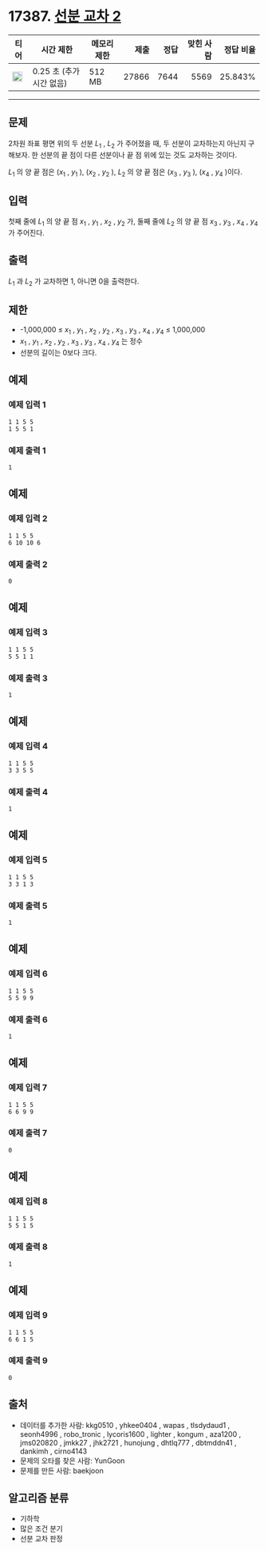# 17387. [선분 교차 2](https://www.acmicpc.net/problem/17387)

| 티어                                                                  | 시간 제한                | 메모리 제한 |  제출 | 정답 | 맞힌 사람 | 정답 비율 |
| --------------------------------------------------------------------- | ------------------------ | ----------- | ----: | ---: | --------: | --------: |
| <img src="https://static.solved.ac/tier_small/14.svg" width="20px" /> | 0.25 초 (추가 시간 없음) | 512 MB      | 27866 | 7644 |      5569 |   25.843% |

---

## 문제

2차원 좌표 평면 위의 두 선분 $L_{1}$
, $L_{2}$
가 주어졌을 때, 두 선분이 교차하는지 아닌지 구해보자. 한 선분의 끝 점이 다른 선분이나 끝 점 위에 있는 것도 교차하는 것이다.

$L_{1}$
의 양 끝 점은 ($x_{1}$
, $y_{1}$
), ($x_{2}$
, $y_{2}$
), $L_{2}$
의 양 끝 점은 ($x_{3}$
, $y_{3}$
), ($x_{4}$
, $y_{4}$
)이다.

## 입력

첫째 줄에 $L_{1}$
의 양 끝 점 $x_{1}$
, $y_{1}$
, $x_{2}$
, $y_{2}$
가, 둘째 줄에 $L_{2}$
의 양 끝 점 $x_{3}$
, $y_{3}$
, $x_{4}$
, $y_{4}$
가 주어진다.

## 출력

$L_{1}$
과 $L_{2}$
가 교차하면 1, 아니면 0을 출력한다.

## 제한

- -1,000,000 ≤ $x_{1}$ , $y_{1}$ , $x_{2}$ , $y_{2}$ , $x_{3}$ , $y_{3}$ , $x_{4}$ , $y_{4}$ ≤ 1,000,000
- $x_{1}$ , $y_{1}$ , $x_{2}$ , $y_{2}$ , $x_{3}$ , $y_{3}$ , $x_{4}$ , $y_{4}$ 는 정수
- 선분의 길이는 0보다 크다.

## 예제

### 예제 입력 1

```
1 1 5 5
1 5 5 1
```

### 예제 출력 1

```
1
```

## 예제

### 예제 입력 2

```
1 1 5 5
6 10 10 6
```

### 예제 출력 2

```
0
```

## 예제

### 예제 입력 3

```
1 1 5 5
5 5 1 1
```

### 예제 출력 3

```
1
```

## 예제

### 예제 입력 4

```
1 1 5 5
3 3 5 5
```

### 예제 출력 4

```
1
```

## 예제

### 예제 입력 5

```
1 1 5 5
3 3 1 3
```

### 예제 출력 5

```
1
```

## 예제

### 예제 입력 6

```
1 1 5 5
5 5 9 9
```

### 예제 출력 6

```
1
```

## 예제

### 예제 입력 7

```
1 1 5 5
6 6 9 9
```

### 예제 출력 7

```
0
```

## 예제

### 예제 입력 8

```
1 1 5 5
5 5 1 5
```

### 예제 출력 8

```
1
```

## 예제

### 예제 입력 9

```
1 1 5 5
6 6 1 5
```

### 예제 출력 9

```
0
```

## 출처

- 데이터를 추가한 사람: kkg0510 , yhkee0404 , wapas , tlsdydaud1 , seonh4996 , robo_tronic , lycoris1600 , lighter , kongum , aza1200 , jms020820 , jmkk27 , jhk2721 , hunojung , dhtlq777 , dbtmddn41 , dankimh , cirno4143
- 문제의 오타를 찾은 사람: YunGoon
- 문제를 만든 사람: baekjoon

## 알고리즘 분류

- 기하학
- 많은 조건 분기
- 선분 교차 판정
